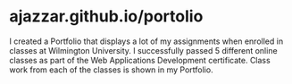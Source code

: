 # ajazzar.github.io/portolio
I created a Portfolio that displays a lot of my assignments when enrolled in classes at Wilmington University.
I successfully passed 5 different online classes as part of the Web Applications Development certificate. 
Class work from each of the classes is shown in my Portfolio.
